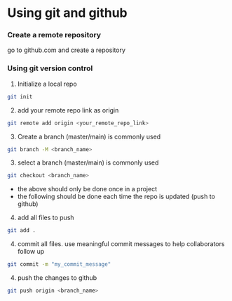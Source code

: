 # Using git and github

### Create a remote repository
go to github.com and create a repository

### Using git version control

1. Initialize a local repo
```sh
git init
```

2. add your remote repo link as origin
```sh
git remote add origin <your_remote_repo_link>
```

3. Create a branch (master/main) is commonly used
```sh
git branch -M <branch_name>
```

3. select a branch (master/main) is commonly used
```sh
git checkout <branch_name>
```

- the above should only be done once in a project
- the following should be done each time the repo is updated (push to github)

4. add all files to push
```sh
git add .
```

4. commit all files. use meaningful commit messages to help collaborators follow up
```sh
git commit -m "my_commit_message"
```

4. push the changes to github
```sh
git push origin <branch_name>
```
